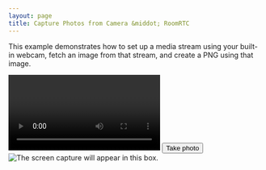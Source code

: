 ```yaml
---
layout: page
title: Capture Photos from Camera &middot; RoomRTC
---
```


<!-- load app styles -->
<link href="{{ site.baseurl }}/assets/css/capture.css" rel="stylesheet" type="text/css" media="screen" />

<!-- load app scripts -->
<script src="{{ site.baseurl }}/latest/roomrtc.min.js"></script>
<script src="{{ site.baseurl }}/assets/js/capture.js"></script>

<div class="contentarea">
    <p>
        This example demonstrates how to set up a media stream using your built-in webcam, fetch an image from that stream, and create a PNG using that image.
    </p>
    <div class="camera">
        <video id="video">Video stream not available.</video>
        <button id="startbutton">Take photo</button>
    </div>
    <canvas id="canvas"></canvas>
    <div class="output">
        <img id="photo" alt="The screen capture will appear in this box.">
    </div>
</div>
